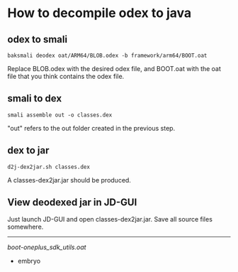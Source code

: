 # How to decompile odex to java

## odex to smali
```
baksmali deodex oat/ARM64/BLOB.odex -b framework/arm64/BOOT.oat
```
Replace BLOB.odex with the desired odex file, and BOOT.oat with the oat file that you think contains the odex file.

## smali to dex
```
smali assemble out -o classes.dex
```
"out" refers to the out folder created in the previous step.

## dex to jar
```
d2j-dex2jar.sh classes.dex
```
A classes-dex2jar.jar should be produced.

## View deodexed jar in JD-GUI
Just launch JD-GUI and open classes-dex2jar.jar.
Save all source files somewhere.


-------

*boot-oneplus_sdk_utils.oat*
* embryo